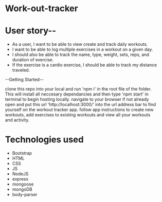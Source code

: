 

# Work-out-tracker

# User story--

* As a user, I want to be able to view create and track daily workouts. 
* I want to be able to log multiple exercises in a workout on a given day. 
* I should also be able to track the name, type, weight, sets, reps, and duration of exercise. 
* If the exercise is a cardio exercise, I should be able to track my distance traveled.

--Getting Started--

clone this repo into your local and run 'npm i' in the root file of the folder. This will install all neccesary dependancies and then type 'npm start' in terminal to begin hosting locally. navigate to your browser if not already open and put this url 'http://localhost:3000/' into the url address bar to find yourself on the workout tracker app. follow app instructions to create new workouts, add exercises to existing workouts and view all your workouts and activity.

# Technologies used

* Bootstrap 
* HTML 
* CSS 
* JS  
* NodeJS 
* express
* mongoose
* mongoDB
* body-parser 
